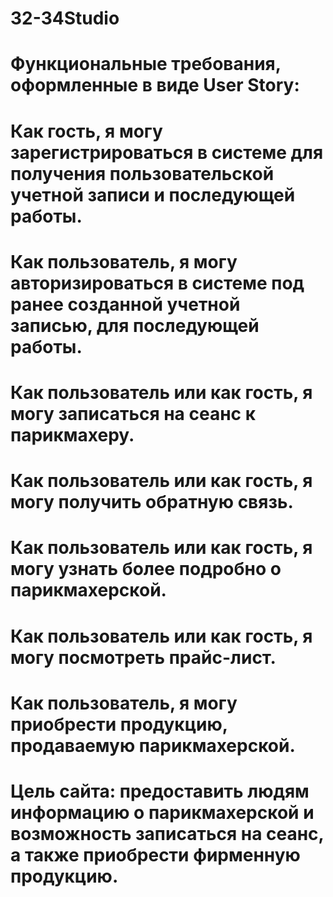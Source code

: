 # 32-34Studio
# Функциональные требования, оформленные в виде User Story:
# Как гость, я могу зарегистрироваться в системе для получения пользовательской учетной записи и последующей работы.
# Как пользователь, я могу авторизироваться в системе под ранее созданной учетной записью, для последующей работы.
# Как пользователь или как гость, я могу записаться на сеанс к парикмахеру.
# Как пользователь или как гость, я могу получить обратную связь.
# Как пользователь или как гость, я могу узнать более подробно о парикмахерской.
# Как пользователь или как гость, я могу посмотреть прайс-лист.
# Как пользователь, я могу приобрести продукцию, продаваемую парикмахерской.
# Цель сайта: предоставить людям информацию о парикмахерской и возможность записаться на сеанс, а также приобрести фирменную продукцию.
